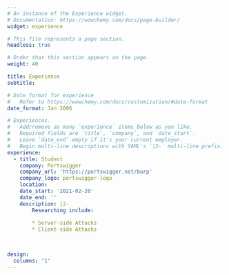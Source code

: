 ```yaml
---
# An instance of the Experience widget.
# Documentation: https://wowchemy.com/docs/page-builder/
widget: experience

# This file represents a page section.
headless: true

# Order that this section appears on the page.
weight: 40

title: Experience
subtitle:

# Date format for experience
#   Refer to https://wowchemy.com/docs/customization/#date-format
date_format: Jan 2006

# Experiences.
#   Add/remove as many `experience` items below as you like.
#   Required fields are `title`, `company`, and `date_start`.
#   Leave `date_end` empty if it's your current employer.
#   Begin multi-line descriptions with YAML's `|2-` multi-line prefix.
experience:
  - title: Student
    company: Portswigger
    company_url: 'https://portswigger.net/burp'
    company_logo: portswigger-logo
    location: 
    date_start: '2021-02-20'
    date_end: ''
    description: |2-
        Researching include:
        
        * Server-side Attacks
        * Client-side Attacks

  

design:
  columns: '1'
---
```


